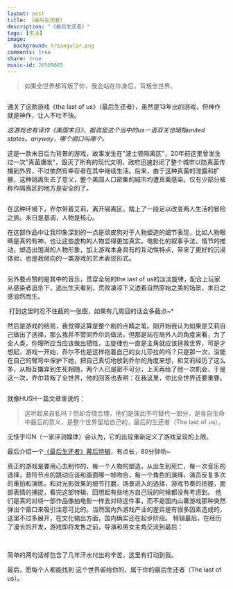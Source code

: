 ```yaml
---
layout: post
title: 《最后生还者》
description: "《最后生还者》"
tags: [生活]
image:
  background: triangular.png
comments: true
share: true
music-id: 26509685
---
```


> 如果全世界都背叛了你，我会站在你身后，背叛全世界。

<!-- more -->

<img src="" data-src="{{site.url}}/images/article/2017-3-5/1.jpg">

通关了这款游戏《the last of us》（最后生还者），虽然是13年出的游戏，但神作就是神作，让人不吐不快。

*这游戏也有译作《美国末日》，据说是这个当中的us一语双关也暗指united states。anyway，哪个顺口叫哪个。*

这是一款末日后为背景的游戏，故事发生在"波士顿隔离区"，20年前这里曾发生过一次"真菌爆发"，毁灭了所有的现代文明，政府迅速封闭了整个城市以防真菌传播到外界，不过依然有幸存者在其中继续生活。后来，由于这种真菌的泄露和扩散，这种隔离失去了意义，整个美国人口密集的城市均遭真菌感染。仅有少部分被称作隔离区的地方是安全的了。

<img src="" data-src="{{site.url}}/images/article/2017-3-5/2.jpg">

在这种环境下，乔尔带着艾莉，离开隔离区，踏上了一段足以改变两人生活的冒险之旅。末日是基调，人物是核心。

在这部作品中让我印象深刻的一点是顽皮狗对于人物塑造的细节表现，比如人物眼睛是真的有神，也让这些虚构的人物显得更加真实。电影化的叙事手法，情节的推动，塑造出饱满的人物形象，加上游戏本身具有的互动性特点，带来了更好的沉浸体验，也是我倾向的一类游戏的艺术表现形式。

<img src="" data-src="{{site.url}}/images/article/2017-3-5/3.jpg">

另外要点赞的是其中的音乐，贯穿全局的the last of us的淡淡旋律，配合上玩家从感染者追杀下，逃出生天看到，荒败凄凉下又透着自然原始之美的场景，末日之感油然而生。

<img src="" data-src="{{site.url}}/images/article/2017-3-5/4.jpg">
打到这里时忍不住截的一张图，如果有几周目的话会多截点~*

然后是游戏的结局，我觉得这算是整个剧的点睛之笔。刚开始我认为如果是艾莉自己做出了选择，那么我并不赞同乔尔的做法，但那是站在局外人的角度来看，为了全人类，你理所应当应该做出牺牲，主旋律也一直是主角就应该拯救世界，可是才想起，游戏一开始，乔尔不也是这样抱着自己的女儿莎拉的吗？只是那一次，没能在自己的臂弯中保护下她，把自己真切地放到乔尔的角度来想，和艾莉经历了这么多，从相互嫌弃到生死相随，两个人已是密不可分，上天再给了他一次机会，于是这一次，乔尔背叛了全世界，他的回答也表明：在我这里，你比全世界还要重要。

<img src="" data-src="{{site.url}}/images/article/2017-3-5/5.jpg">

就像HUSH一篇文章里说的：
> 这听起来自私吗？但却合情合理，他们是彼此不可替代一部分，是各自生命中最后的意义，是整个世界留给自己的，最后的生还者（The last of us）。

无怪乎IGN（一家评测媒体）会认为，它的出现重新定义了游戏呈现的上限。

最后介绍一个[《最后生还者》幕后特辑](http://www.tudou.com/programs/view/8A-pd7Eobks/?FR=LIAN)，有点长，80分钟哟~

真正的游戏是要用心去制作的，每一个人物的塑造，从出生到死亡，每一次音乐的选择，音符节点的跳动应该和画面哪一帧吻合，每一个角色的演绎，演员反复多次的重拍和演练，和对光影效果的细节打磨，场景进入的选择，游戏节奏的把握，面部表情的捕捉，看完这部特辑，回想起有些地方自己玩的时候都没有考虑到。
他们是真的对待一部作品像拍电影一样去对待这件事，而不是国内山寨游戏那种突然弹出个窗口来吸引注意可比的。当然国内外游戏产业的差异是有很多因素造成的，这里不过多展开，在文化输出方面，国内确实还在起步阶段。
特辑最后，在经历了漫长的开发，游戏即将发售之前，导演和男女主角交流到最后：

<img src="" data-src="{{site.url}}/images/article/2017-3-5/6.jpg">

<img src="" data-src="{{site.url}}/images/article/2017-3-5/7.jpg">

简单的两句话却包含了几年汗水付出的辛苦，这里有打动到我。

最后，愿每个人都能找到
这个世界留给你的，属于你的最后生还者（The last of us）。